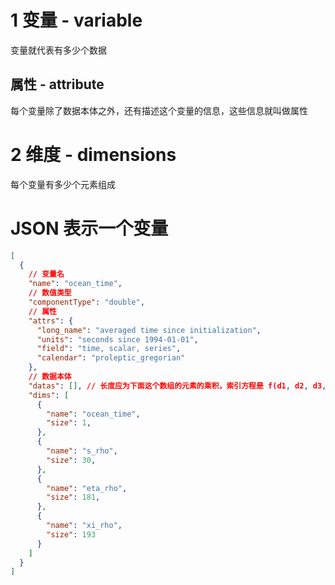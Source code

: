 # 1 变量 - variable

变量就代表有多少个数据

## 属性 - attribute

每个变量除了数据本体之外，还有描述这个变量的信息，这些信息就叫做属性

# 2 维度 - dimensions

每个变量有多少个元素组成



# JSON 表示一个变量

``` json
[
  {
    // 变量名
    "name": "ocean_time",
    // 数值类型
    "componentType": "double",
    // 属性
    "attrs": {
      "long_name": "averaged time since initialization",
      "units": "seconds since 1994-01-01",
      "field": "time, scalar, series",
      "calendar": "proleptic_gregorian"
    },
    // 数据本体
    "datas": [], // 长度应为下面这个数组的元素的乘积，索引方程是 f(d1, d2, d3, d4) = datas[d1*d2*d3*d4]
    "dims": [
      {
        "name": "ocean_time",
        "size": 1,
      },
      {
        "name": "s_rho",
        "size": 30,
      },
      {
        "name": "eta_rho",
        "size": 181,
      },
      {
        "name": "xi_rho",
        "size": 193
      }
    ]
  }
]
```

